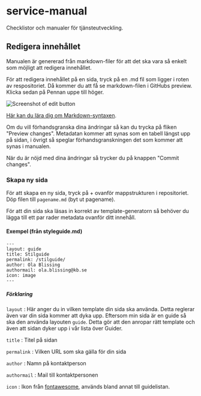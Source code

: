 # service-manual
Checklistor och manualer för tjänsteutveckling.


## Redigera innehållet

Manualen är genererad från markdown-filer för att det ska vara så enkelt som möjligt att redigera innehållet.

För att redigera innehållet på en sida, tryck på en .md fil som ligger i roten av respositoriet. Då kommer du att få se markdown-filen i GitHubs preview. Klicka sedan på Pennan uppe till höger.

![Screenshot of edit button](http://kungbib.github.io/service-manual/assets/readme/screenshot_edit.png)

[Här kan du lära dig om Markdown-syntaxen](https://help.github.com/articles/markdown-basics/).

Om du vill förhandsgranska dina ändringar så kan du trycka på fliken "Preview changes". Metadatan kommer att synas som en tabell längst upp på sidan, i övrigt så speglar förhandsgranskningen det som kommer att synas i manualen.

När du är nöjd med dina ändringar så trycker du på knappen "Commit changes".

### Skapa ny sida

För att skapa en ny sida, tryck på + ovanför mappstrukturen i repositoriet. Döp filen till ``pagename.md`` (byt ut pagename).

För att din sida ska läsas in korrekt av template-generatorn så behöver du lägga till ett par rader metadata ovanför ditt innehåll.

#### Exempel (från styleguide.md)

    ---
    layout: guide
    title: Stilguide
    permalink: /stilguide/
    author: Ola Blissing
    authormail: ola.blissing@kb.se
    icon: image
    ---
    
##### Förklaring

  ``layout`` : Här anger du in vilken template din sida ska använda. Detta reglerar även var din sida kommer att dyka upp. Eftersom min sida är en guide så ska den använda layouten `guide`. Detta gör att den anropar rätt template och även att sidan dyker upp i vår lista över Guider.
  
  ``title`` : Titel på sidan
  
  ``permalink`` : Vilken URL som ska gälla för din sida
  
  ``author`` : Namn på kontaktperson
  
  ``authormail`` : Mail till kontaktpersonen
  
  ``icon`` : Ikon från [fontawesome](http://fontawesome.io/icons/), används bland annat till guidelistan.
